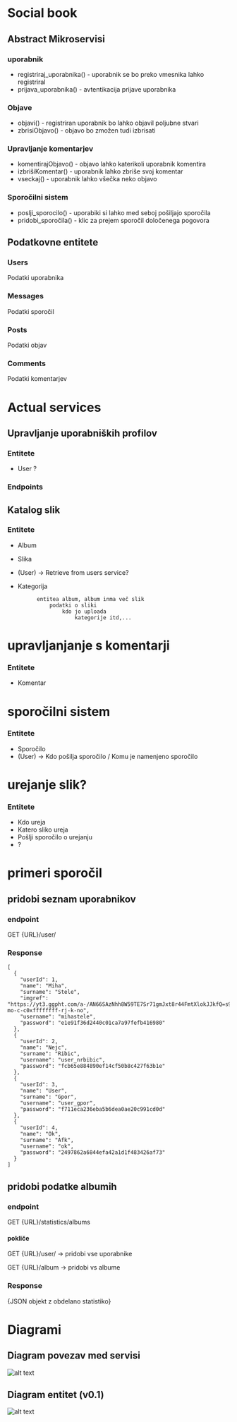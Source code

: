 # Social book

## Abstract Mikroservisi

### uporabnik
* registriraj_uporabnika() - uporabnik se bo preko vmesnika lahko registriral
* prijava_uporabnika() - avtentikacija prijave uporabnika

### Objave
* objavi() - registriran uporabnik bo lahko objavil poljubne stvari
* zbrisiObjavo() - objavo bo zmožen tudi izbrisati

### Upravljanje komentarjev
* komentirajObjavo() - objavo lahko katerikoli uporabnik komentira
* izbrišiKomentar() - uporabnik lahko zbriše svoj komentar
* vseckaj() - uporabnik lahko všečka neko objavo

### Sporočilni sistem
* poslji_sporocilo() - uporabiki si lahko med seboj pošiljajo sporočila
* pridobi_sporočila() - klic za prejem sporočil določenega pogovora

## Podatkovne entitete

### Users
Podatki uporabnika

### Messages
Podatki sporočil

### Posts
Podatki objav

### Comments
Podatki komentarjev



# Actual services
## Upravljanje uporabniških profilov
### Entitete
* User
?
### Endpoints


## Katalog slik
### Entitete
* Album
* Slika
* (User) -> Retrieve from users service?
* Kategorija

			entitea album, album inma več slik
				podatki o sliki
					kdo jo uploada
						kategorije itd,...


# upravljanjanje s komentarji
### Entitete
* Komentar

# sporočilni sistem
### Entitete
* Sporočilo
* (User) -> Kdo pošilja sporočilo / Komu je namenjeno sporočilo

# urejanje slik?
### Entitete
* Kdo ureja
* Katero sliko ureja
* Pošlji sporočilo o urejanju
* ?

# primeri sporočil
## pridobi seznam uporabnikov
### endpoint
GET	{URL}/user/
### Response
	[
	  {
	    "userId": 1,
	    "name": "Miha",
	    "surname": "Stele",
	    "imgref": "https://yt3.ggpht.com/a-/AN66SAzNhh8W59TE7Sr71gmJxt8r44FmtXlokJJkfQ=s900-mo-c-c0xffffffff-rj-k-no",
	    "username": "mihastele",
	    "password": "e1e91f36d2440c01ca7a97fefb416980"
	  },
	  {
	    "userId": 2,
	    "name": "Nejc",
	    "surname": "Ribic",
	    "username": "user_nrbibic",
	    "password": "fcb65e884890ef14cf50b8c427f63b1e"
	  },
	  {
	    "userId": 3,
	    "name": "User",
	    "surname": "Gpor",
	    "username": "user_gpor",
	    "password": "f711eca236eba5b6dea0ae20c991cd0d"
	  },
	  {
	    "userId": 4,
	    "name": "Ok",
	    "surname": "Afk",
	    "username": "ok",
	    "password": "2497862a6844efa42a1d1f483426af73"
	  }
	]

## pridobi podatke albumih
### endpoint

GET	{URL}/statistics/albums

#### pokliče

GET	{URL}/user/   -> pridobi vse uporabnike

GET	{URL}/album   -> pridobi vs albume

### Response

{JSON objekt z obdelano statistiko}

# Diagrami

## Diagram povezav med servisi
![alt text](https://raw.githubusercontent.com/social-book/service-docs/master/services.png)

## Diagram entitet (v0.1)
![alt text](https://raw.githubusercontent.com/social-book/service-docs/master/Social%20Book.png)
